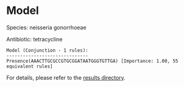 
# Model

Species: neisseria gonorrhoeae

Antibiotic: tetracycline

```
Model (Conjunction - 1 rules):
------------------------------
Presence(AAACTTGCGCCGTGCGGATAATGGGTGTTGA) [Importance: 1.00, 55 equivalent rules]

```

For details, please refer to the [results directory](../../../../../results/scm_b/neisseria+gonorrhoeae/tetracycline/repeat_1/).

